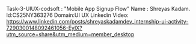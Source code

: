 Task-3-UIUX-codsoft : "Mobile App Signup Flow"
Name : Shreyas Kadam.
Id:CS25NY363276
Domain:UI UX
Linkedin Video: https://www.linkedin.com/posts/shreyaskadamdev_internship-ui-activity-7290300148092461056-EyIX?utm_source=share&utm_medium=member_desktop
